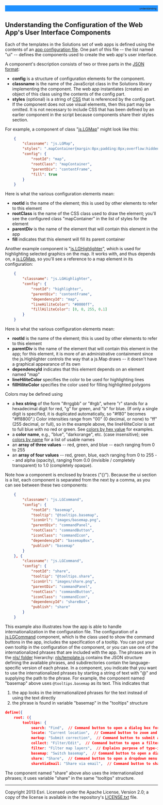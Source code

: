 [app configuration file]: UnderstandingConfigurationFile.md
[JSON format]: http://en.wikipedia.org/wiki/JSON
[CSS]: http://www.w3schools.com/cssref/
[colors by name]: http://www.w3schools.com/cssref/css_colornames.asp
[colors by hex value]: http://www.w3schools.com/cssref/css_colorsfull.asp
[js.LGMap]: http://localgovtemplates2.esri.com/support/local-government-online-apps/doc/js2_doc/js.LGMap.html
[js.LGHighlighter]: http://localgovtemplates2.esri.com/support/local-government-online-apps/doc/js2_doc/js.LGHighlighter.html
[js.LGCommand]: http://localgovtemplates2.esri.com/support/local-government-online-apps/doc/js2_doc/js.LGCommand.html
[nls/ folder]: ../../nls/
[nls/template.js]: ../../nls/template.js
[LICENSE.txt]: ../../LICENSE.txt

![](images/understanding.png)

## Understanding the Configuration of the Web App's User Interface Components

Each of the templates in the Solutions set of web apps is defined using the contents of an [app configuration file][]. One part of this file -- the list named "ui" -- defines the components used to create the web app's user interface.

A component's description consists of two or three parts in the [JSON format][]:

* **config** is a structure of configuration elements for the component.
* **classname** is the name of the JavaScript class in the Solutions library implementing the component. The web app instantiates (creates) an object of this class using the contents of the config part.
* **styles** (optional) is a string of [CSS][] that is referenced by the config part. If the component does not use visual elements, then this part may be omitted. It is not necessary to include CSS that has been defined by an earlier component in the script because components share their styles section.

For example, a component of class "[js.LGMap][]" might look like this:

```json
    {
        "classname": "js.LGMap",
        "styles": ".mapContainer{margin:0px;padding:0px;overflow:hidden;position:absolute}.simpleInfoWindow .close{width:32px!important;height:32px!important;background-size:32px 32px;left:244px!important;top:-18px!important}.simpleInfoWindow .title{min-height:14px}",
        "config": {
            "rootId": "map",
            "rootClass": "mapContainer",
            "parentDiv": "contentFrame",
            "fill": true
        }
    }
```

Here is what the various configuration elements mean:

* **rootId** is the name of the element; this is used by other elements to refer to this element
* **rootClass** is the name of the CSS class used to draw the element; you'll see the configured class "mapContainer" in the list of styles for the element
* **parentDiv** is the name of the element that will contain this element in the app
* **fill** indicates that this element will fill its parent container

Another example component is "[js.LGHighlighter][]", which is used for highlighting selected graphics on the map. It works with, and thus depends on, a [js.LGMap][], so you'll see a reference to a map element in its configuration:

```json
    {
        "classname": "js.LGHighlighter",
        "config": {
            "rootId": "highlighter",
            "parentDiv": "contentFrame",
            "dependencyId": "map",
            "lineHiliteColor": "#0000ff",
            "fillHiliteColor": [0, 0, 255, 0.1]
        }
    }
```

Here is what the various configuration elements mean:

* **rootId** is the name of the element; this is used by other elements to refer to this element
* **parentDiv** is the name of the element that will contain this element in the app; for this element, it is more of an administrative containment since the js.Highlighter controls the way that a js.Map draws -- it doesn't have a graphical appearance of its own
* **dependencyId** indicates that this element depends on an element named "map"
* **lineHiliteColor** specifies the color to be used for highlighting lines
* **fillHiliteColor** specifies the color used for filling highlighted polygons

Colors may be defined using
* a **hex string** of the form "#rrggbb" or "#rgb", where "r" stands for a hexadecimal digit for red, "g" for green, and "b" for blue. (If only a single digit is specified, it is duplicated automatically, so "#f80" becomes "#ff8800".) Color intensities range from "00" (0 decimal, or none) to "ff" (255 decimal, or full), so in the example above, the lineHiliteColor is set to full blue with no red or green. See [colors by hex value][] for examples.
* a **color name**, e.g., "blue", "darkorange", etc. (case insensitive); see [colors by name][] for a list of usable names
* an **array of three values** -- red, green, and blue -- each ranging from 0 to 255
* an **array of four values** -- red, green, blue, each ranging from 0 to 255 -- and alpha (opacity), ranging from 0.0 (invisible / completely transparent) to 1.0 (completely opaque).

Note how a component is enclosed by braces ("{}"). Because the ui section is a list, each component is separated from the next by a comma, as you can see between these two components:

```json
    {
        "classname": "js.LGCommand",
        "config": {
            "rootId": "basemap",
            "tooltip": "@tooltips.basemap",
            "iconUrl": "images/basemap.png",
            "parentDiv": "commandPanel",
            "rootClass": "commandButton",
            "iconClass": "commandIcon",
            "dependencyId": "basemapBox",
            "publish": "basemap"
        }
    }, {
        "classname": "js.LGCommand",
        "config": {
            "rootId": "share",
            "tooltip": "@tooltips.share",
            "iconUrl": "images/share.png",
            "parentDiv": "commandPanel",
            "rootClass": "commandButton",
            "iconClass": "commandIcon",
            "dependencyId": "shareBox",
            "publish": "share"
        }
    }
```

This example also illustrates how the app is able to handle internationalization in the configuration file. The configuration of a [js.LGCommand][] component, which is the class used to show the command buttons in the app, includes the specification of a tooltip. You can put your own tooltip in the configuration of the component, or you can use one of the internationalized phrases that are included with the app. The phrases are in the [nls/ folder] hierarchy: [nls/template.js] contains the JSON structure defining the available phrases, and subdirectories contain the language-specific version of each phrase. In a component, you indicate that you want to use the internationalized phrases by starting a string of text with "@" and supplying the path to the phrase. For example, the component named "basemap" above uses `@tooltips.basemap` as its text. This indicates that

1. the app looks in the internationalized phrases for the text instead of using the text directly
2. the phrase is found in variable "basemap" in the "tooltips" structure

```json
define({
    root: ({
        tooltips: {
            search: "Find",  // Command button to open a dialog box for finding a feature or an address (depending on app)
            locate: "Current location",  // Command button to zoom and pan to the current geographical position reported by the browser
            markup: "Submit correction",  // Command button to submit a correction to the app's host
            collect: "Filter/Edit",  // Command button to open a filter and template picker to add features to the map and to edit them afterwards
            filter: "Filter map layers",  // Explains purpose of type-in box affiliated with template picker
            basemap: "Switch basemap",  // Command button to open a dialog box for switching basemaps
            share: "Share",  // Command button to open a dropdown menu for picking a type of sharing
            shareViaEmail: "Share via email",  // Command button to share the current map extents via email

```

The component named "share" above also uses the internationalized phrases; it uses variable "share" in the same "tooltips" structure.

----------
Copyright 2013 Esri. Licensed under the Apache License, Version 2.0; a copy of the license is available in the repository's [LICENSE.txt][] file.